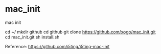 # mac_init
mac init

cd ~/
mkdir github
cd github
git clone https://github.com/xogo/mac_init.git
cd mac_init.git
sh install.sh





Reference:
https://github.com/i5ting/i5ting-mac-init
